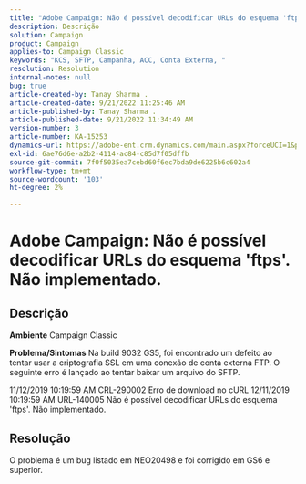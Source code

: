 ```yaml
---
title: "Adobe Campaign: Não é possível decodificar URLs do esquema 'ftps'. Não implementado."
description: Descrição
solution: Campaign
product: Campaign
applies-to: Campaign Classic
keywords: "KCS, SFTP, Campanha, ACC, Conta Externa, "
resolution: Resolution
internal-notes: null
bug: true
article-created-by: Tanay Sharma .
article-created-date: 9/21/2022 11:25:46 AM
article-published-by: Tanay Sharma .
article-published-date: 9/21/2022 11:34:49 AM
version-number: 3
article-number: KA-15253
dynamics-url: https://adobe-ent.crm.dynamics.com/main.aspx?forceUCI=1&pagetype=entityrecord&etn=knowledgearticle&id=6ac94522-a039-ed11-9db1-002248086735
exl-id: 6ae76d6e-a2b2-4114-ac84-c85d7f05dffb
source-git-commit: 7f0f5035ea7cebd60f6ec7bda9de6225b6c602a4
workflow-type: tm+mt
source-wordcount: '103'
ht-degree: 2%

---
```


# Adobe Campaign: Não é possível decodificar URLs do esquema &#39;ftps&#39;. Não implementado.

## Descrição

<b>Ambiente</b>
Campaign Classic


<b>Problema/Sintomas</b>
Na build 9032 GS5, foi encontrado um defeito ao tentar usar a criptografia SSL em uma conexão de conta externa FTP. O seguinte erro é lançado ao tentar baixar um arquivo do SFTP.

11/12/2019 10:19:59 AM CRL-290002 Erro de download no cURL 12/11/2019 10:19:59 AM URL-140005 Não é possível decodificar URLs do esquema &#39;ftps&#39;. Não implementado.




## Resolução


O problema é um bug listado em NEO20498 e foi corrigido em GS6 e superior.
